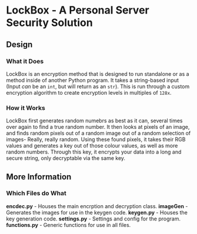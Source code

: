 # LockBox - A Personal Server Security Solution

## Design

### What it Does

LockBox is an encryption method that is designed to run standalone or as a method inside of another Python program.
It takes a string-based input (Input *can* be an `int`, but will return as an `str`).
This is run through a custom encryption algorithm to create encryption levels in multiples of `128x`.

### How it Works

LockBox first generates random numebrs as best as it can, several times over again to find a true random number.
It then looks at pixels of an image, and finds random pixels out of a random image out of a random selection of images- Really, really random.
Using these found pixels, it takes their RGB values and generates a key out of those colour values, as well as more random numbers.
Through this key, it encrypts your data into a long and secure string, only decryptable via the same key.

## More Information

### Which Files do What

**encdec.py** - Houses the main encrption and decryption class.
**imageGen** - Generates the images for use in the keygen code.
**keygen.py** - Houses the key generation code.
**settings.py** - Settings and config for the program.
**functions.py** - Generic functions for use in all files.
